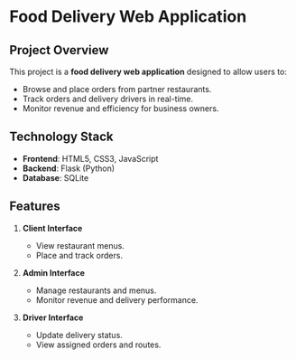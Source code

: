 # Food Delivery Web Application

## Project Overview
This project is a **food delivery web application** designed to allow users to:  
- Browse and place orders from partner restaurants.  
- Track orders and delivery drivers in real-time.  
- Monitor revenue and efficiency for business owners.

## Technology Stack
- **Frontend**: HTML5, CSS3, JavaScript 
- **Backend**: Flask (Python)
- **Database**: SQLite

## Features
1. **Client Interface**  
   - View restaurant menus.  
   - Place and track orders.  

2. **Admin Interface**  
   - Manage restaurants and menus.  
   - Monitor revenue and delivery performance.  

3. **Driver Interface**  
   - Update delivery status.  
   - View assigned orders and routes.
  
